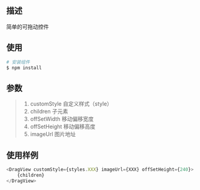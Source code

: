 ## 描述

简单的可拖动控件

## 使用

```bash
# 安装组件
$ npm install
```

## 参数

> 1. customStyle 自定义样式（style）
> 2. children 子元素
> 3. offSetWidth 移动偏移宽度
> 4. offSetHeight 移动偏移高度
> 5. imageUrl 图片地址

## 使用样例

```javascript
<DragView customStyle={styles.XXX} imageUrl={XXX} offSetHeight={240}>
    {children}
</DragView>
```